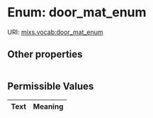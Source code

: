 
# Enum: door_mat_enum




URI: [mixs.vocab:door_mat_enum](https://w3id.org/mixs/vocab/door_mat_enum)


## Other properties

|  |  |  |
| --- | --- | --- |

## Permissible Values

| Text | Meaning |
| :--- | --------: |

